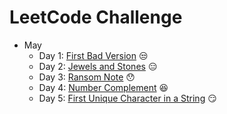 # LeetCode Challenge

-   May
    -   Day 1: [First Bad Version](https://github.com/libterty/leetcode-challenge/blob/master/src/day-one/index.ts) :unamused:
    -   Day 2: [Jewels and Stones](https://github.com/libterty/leetcode-challenge/blob/master/src/day-two/index.ts) :expressionless:
    -   Day 3: [Ransom Note](https://github.com/libterty/leetcode-challenge/blob/master/src/day-three/index.ts) :hushed:
    -   Day 4: [Number Complement](https://github.com/libterty/leetcode-challenge/blob/master/src/day-four/index.ts) :laughing:
    -   Day 5: [First Unique Character in a String](https://github.com/libterty/leetcode-challenge/blob/master/src/day-five/index.ts) :smirk:
